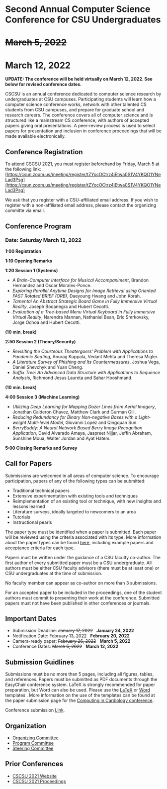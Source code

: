 # Second Annual Computer Science Conference for CSU Undergraduates
# ~~March 5, 2022~~ 
# March 12, 2022

**UPDATE: The conference will be held virtually on March 12, 2022. See below for revised conference dates.**

CSCSU is an annual conference dedicated to computer science research by undergraduates at CSU campuses. Participating students will learn how a computer science conference works, network with other talented CS students from CSU campuses, and prepare for graduate school and research careers. The conference covers all of computer science and is structured like a mainstream CS conference, with authors of accepted papers giving oral presentations. A peer-review process is used to select papers for presentation and inclusion in conference proceedings that will be made available electronically.

## Conference Registration ##
To attend CSCSU 2021, you must register beforehand by Friday, March 5 at the following link: [https://csun.zoom.us/meeting/register/tZYocOCtrz4iEtwa0S1V4YKQO1YNeLad3Psg](https://csun.zoom.us/meeting/register/tZYocOCtrz4iEtwa0S1V4YKQO1YNeLad3Psg)

We ask that you register with a CSU-affiliated email address.  If you wish to register with a non-affiliated email address, please contact the organizing committe via email. 

## Conference Program ##
### Date: Saturday March 12, 2022

**1:00 Registration** 

**1:10 Opening Remarks**

**1:20 Session 1 (Systems)**

* *A Brain-Computer Interface for Musical Accompaniment*, Brandon Hernandez and Oscar Morales-Ponce. 
* *Exploring Parallel Anytime Designs for Image Retrieval using Oriented FAST Rotated BRIEF (ORB)*, Daeyoung Hwang and John Korah.
* *Tamentai An Abstract Strategic Board Game in Fully Immersive Virtual Reality*, Joseph Bocanegra and Hubert Cecotti.
* *Evaluation of a Tree-based Menu Virtual Keyboard in Fully immersive Virtual Reality*, Narendra Mannan, Nathaniel Bean, Eric Smrkovsky, Jorge Ochoa and Hubert Cecotti.

**(10 min. break)**

**2:50 Session 2 (Theory/Security)**
* *Revisiting the Courteous Theatergoers’ Problem with Applications to Pandemic Seating*, Anurag Kuppala, Vedant Mehta and Theresa Migler.
* *A Literature Survey of Phishing and Its Countermeasures*, Joshua Vega, Daniel Shevchyk and Yuan Cheng. 
* *Suffix Tree: An Advanced Data Structure with Applications to Sequence Analysis*, Richmond Jesus Laureta and Sahar Hooshmand.

**(10 min. break)**

**4:00 Session 3 (Machine Learning)**
* *Utilizing Deep Learning for Mapping Dozer Lines from Aerial Imagery*, Jonathan Calderon Chavez, Matthew Clark and Gurman Gill.
* *Reducing Redundancy for Binary Non-negative Bases with a Light-weight Multi-level Model*, Giovanni Lopez and Qingquan Sun.
* *BerryBuddy: A Neural Network Based Berry Image Recognition Application*, David Alvarado Amaya, Jaspreet Nijjar, Jeffin Abraham, Sunshine Moua, Walter Jordan and Ayat Hatem.

**5:00 Closing Remarks and Survey**

## Call for Papers ##
Submissions are welcomed in all areas of computer science. To encourage participation, papers of any of the following types can be submitted:

* Traditional technical papers
* Extensive experimentation with existing tools and techniques
* Reimplementation of an existing tool or technique, with new insights and lessons learned
* Literature surveys, ideally targeted to newcomers to an area
* Tutorials
* Instructional pearls

The paper type must be identified when a paper is submitted. Each paper will be reviewed using the criteria associated with its type. More information about the paper types can be found [here](https://cscsu-conference.github.io/Paper%20types%202022.pdf), including example papers and acceptance criteria for each type.

Papers must be written under the guidance of a CSU faculty co-author. The first author of every submitted paper must be a CSU undergraduate. All authors must be either CSU faculty advisors (there must be at least one) or CSU undergraduates at the time of submission.

No faculty member can appear as co-author on more than 3 submissions.

For an accepted paper to be included in the proceedings, one of the student authors must commit to presenting their work at the conference. Submitted papers must not have been published in other conferences or journals.

## Important Dates ##

* Submission Deadline: ~~January 17, 2022~~ &nbsp; **January 24, 2022**
* Notification Date: ~~February 13, 2022~~ &nbsp; **February 20, 2022**
* Camera-ready paper: ~~February 26, 2022~~ &nbsp; **March 5, 2022**
* Conference Dates: ~~March 5, 2022~~ &nbsp; **March 12, 2022**

## Submission Guidlines
Submissions must be no more than 5 pages, including all figures, tables, and references. Papers must be submitted as PDF documents through the EasyChair conference system. LaTeX is strongly recommended for paper preparation, but Word can also be used. Please use the [LaTeX](https://cscsu-conference.github.io/LatexTemplate.zip) or [Word](https://cscsu-conference.github.io/WordTemplate.docx) templates . More information on the use of the templates can be found at the paper submission page for the [Computing in Cardiology conference](http://www.cinc.org/instructions-for-preparing-and-submitting-full-papers/).

Conference submission [Link](https://easychair.org/conferences/?conf=cscsu2022).

## Organization

* [Organizing Committee](./organizing_comm.html)
* [Program Committee](./program_comm.html)
* [Steering Committee](./steering_comm.html)

## Prior Conferences

* [CSCSU 2021 Website](./index21.html)
* [CSCSU 2021 Proceedings](https://scholarworks.calstate.edu/collections/zp38wj490?locale=en)
